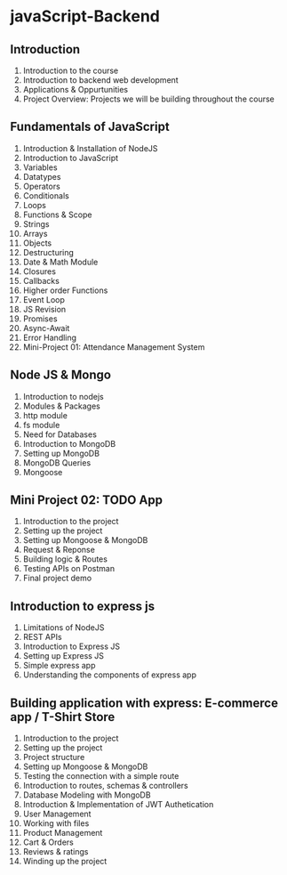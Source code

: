 # javaScript-Backend

## Introduction

1. Introduction to the course
1. Introduction to backend web development
1. Applications & Oppurtunities
1. Project Overview: Projects we will be building throughout the course



## Fundamentals of JavaScript

1. Introduction & Installation of NodeJS
1. Introduction to JavaScript
1. Variables
1. Datatypes
1. Operators
1. Conditionals
1. Loops
1. Functions & Scope
1. Strings
1. Arrays
1. Objects
1. Destructuring
1. Date & Math Module
1. Closures
1. Callbacks
1. Higher order Functions
1. Event Loop
1. JS Revision
1. Promises
1. Async-Await
1. Error Handling
1. Mini-Project 01: Attendance Management System



## Node JS & Mongo

1. Introduction to nodejs
1. Modules & Packages
1. http module
1. fs module
1. Need for Databases
1. Introduction to MongoDB
1. Setting up MongoDB
1. MongoDB Queries
1. Mongoose



## Mini Project 02: TODO App

1. Introduction to the project
1. Setting up the project
1. Setting up Mongoose & MongoDB
1. Request & Reponse
1. Building logic & Routes
1. Testing APIs on Postman
1. Final project demo


## Introduction to express js

1. Limitations of NodeJS
1. REST APIs
1. Introduction to Express JS
1. Setting up Express JS
1. Simple express app
1. Understanding the components of express app




## Building application with express: E-commerce app / T-Shirt Store

1. Introduction to the project
1. Setting up the project
1. Project structure
1. Setting up Mongoose & MongoDB
1. Testing the connection with a simple route
1. Introduction to routes, schemas & controllers
1. Database Modeling with MongoDB
1. Introduction & Implementation of JWT Authetication
1. User Management
1. Working with files
1. Product Management
1. Cart & Orders
1. Reviews & ratings
1. Winding up the project
